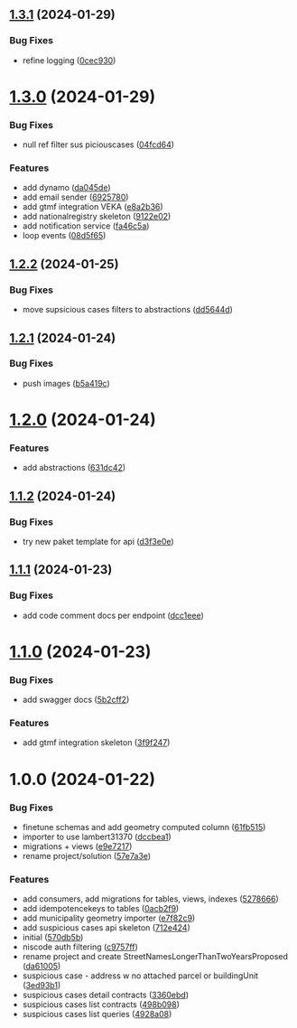 ## [1.3.1](https://github.com/informatievlaanderen/basisregisters-integration-db/compare/v1.3.0...v1.3.1) (2024-01-29)


### Bug Fixes

* refine logging ([0cec930](https://github.com/informatievlaanderen/basisregisters-integration-db/commit/0cec9309187407686974a3963dcfb53d465c33a1))

# [1.3.0](https://github.com/informatievlaanderen/basisregisters-integration-db/compare/v1.2.2...v1.3.0) (2024-01-29)


### Bug Fixes

* null ref filter sus piciouscases ([04fcd64](https://github.com/informatievlaanderen/basisregisters-integration-db/commit/04fcd6406b4a15b2a9a1ac62160c9f4a92d0a700))


### Features

* add dynamo ([da045de](https://github.com/informatievlaanderen/basisregisters-integration-db/commit/da045dea600c047dc617adea88f1a6794704c35a))
* add email sender ([6925780](https://github.com/informatievlaanderen/basisregisters-integration-db/commit/6925780dd053334141b77f2f4a98d98925d7bb7c))
* add gtmf integration VEKA ([e8a2b36](https://github.com/informatievlaanderen/basisregisters-integration-db/commit/e8a2b36228447ce74bdc24ea506c35e85282ff95))
* add nationalregistry skeleton ([9122e02](https://github.com/informatievlaanderen/basisregisters-integration-db/commit/9122e02165be6296681d380332af5e1e0dc6b17c))
* add notification service ([fa46c5a](https://github.com/informatievlaanderen/basisregisters-integration-db/commit/fa46c5a393da7c29fe05b826f2af359b104d55e8))
* loop events ([08d5f65](https://github.com/informatievlaanderen/basisregisters-integration-db/commit/08d5f65901ed2d08392c2c3630c9bd644feaef7e))

## [1.2.2](https://github.com/informatievlaanderen/basisregisters-integration-db/compare/v1.2.1...v1.2.2) (2024-01-25)


### Bug Fixes

* move supsicious cases filters to abstractions ([dd5644d](https://github.com/informatievlaanderen/basisregisters-integration-db/commit/dd5644dd0ef6b7fb206a97d78545822f716462f5))

## [1.2.1](https://github.com/informatievlaanderen/basisregisters-integration-db/compare/v1.2.0...v1.2.1) (2024-01-24)


### Bug Fixes

* push images ([b5a419c](https://github.com/informatievlaanderen/basisregisters-integration-db/commit/b5a419c7fec44bda8b37b3ae078e8571f5709162))

# [1.2.0](https://github.com/informatievlaanderen/basisregisters-integration-db/compare/v1.1.2...v1.2.0) (2024-01-24)


### Features

* add abstractions ([631dc42](https://github.com/informatievlaanderen/basisregisters-integration-db/commit/631dc42bbeafcffdbfa34d41afd44afe2987ecf7))

## [1.1.2](https://github.com/informatievlaanderen/basisregisters-integration-db/compare/v1.1.1...v1.1.2) (2024-01-24)


### Bug Fixes

* try new paket template for api ([d3f3e0e](https://github.com/informatievlaanderen/basisregisters-integration-db/commit/d3f3e0e7dc9c90f4d962c1c40a365457d75b0002))

## [1.1.1](https://github.com/informatievlaanderen/basisregisters-integration-db/compare/v1.1.0...v1.1.1) (2024-01-23)


### Bug Fixes

* add code comment docs per endpoint ([dcc1eee](https://github.com/informatievlaanderen/basisregisters-integration-db/commit/dcc1eeef5d3d7b8f55078c6d15a5b65ce126cb5f))

# [1.1.0](https://github.com/informatievlaanderen/basisregisters-integration-db/compare/v1.0.0...v1.1.0) (2024-01-23)


### Bug Fixes

* add swagger docs ([5b2cff2](https://github.com/informatievlaanderen/basisregisters-integration-db/commit/5b2cff2bedc0a2381d317c4c01d7af597d769512))


### Features

* add gtmf integration skeleton ([3f9f247](https://github.com/informatievlaanderen/basisregisters-integration-db/commit/3f9f247b43fdeef936e55d10f2b55da6a094485e))

# 1.0.0 (2024-01-22)


### Bug Fixes

* finetune schemas and add geometry computed column ([61fb515](https://github.com/informatievlaanderen/basisregisters-integration-db/commit/61fb5155522a3c1c92c370ca1de9df52531dfcd7))
* importer to use lambert31370 ([dccbea1](https://github.com/informatievlaanderen/basisregisters-integration-db/commit/dccbea1ab2f3633f992cf746d095b88949fa1d40))
* migrations + views ([e9e7217](https://github.com/informatievlaanderen/basisregisters-integration-db/commit/e9e7217ca5378c88739a05e3041bd9423a3cef6d))
* rename project/solution ([57e7a3e](https://github.com/informatievlaanderen/basisregisters-integration-db/commit/57e7a3e388fd8ffddf0156209708f56c2be88c94))


### Features

* add consumers, add migrations for tables, views, indexes ([5278666](https://github.com/informatievlaanderen/basisregisters-integration-db/commit/52786660bb15f2e1968b33f59e463f7eeee992df))
* add idempotencekeys to tables ([0acb2f9](https://github.com/informatievlaanderen/basisregisters-integration-db/commit/0acb2f9c920cdf997741d8f0af56d6fff2d2cc76))
* add municipality geometry importer ([e7f82c9](https://github.com/informatievlaanderen/basisregisters-integration-db/commit/e7f82c9d5ac1c8fcb77018cf22b802431b557b54))
* add suspicious cases api skeleton ([712e424](https://github.com/informatievlaanderen/basisregisters-integration-db/commit/712e4248c3acd6addb5ddc3f48cc0a485d597adc))
* initial ([570db5b](https://github.com/informatievlaanderen/basisregisters-integration-db/commit/570db5b78ae985174799bf2b9a932f3a36566bf0))
* niscode auth filtering ([c9757ff](https://github.com/informatievlaanderen/basisregisters-integration-db/commit/c9757fffc4e33f252e50b19727d56b6e79da7b89))
* rename project and create StreetNamesLongerThanTwoYearsProposed ([da61005](https://github.com/informatievlaanderen/basisregisters-integration-db/commit/da6100544154a030fd3131f290a72831c97a26d2))
* suspicious case - address w no attached parcel or buildingUnit ([3ed93b1](https://github.com/informatievlaanderen/basisregisters-integration-db/commit/3ed93b1d22321bcfc987cae43c021e112a441582))
* suspicious cases detail contracts ([3360ebd](https://github.com/informatievlaanderen/basisregisters-integration-db/commit/3360ebd22d68364cfe76b38f397cf3baaf3b785d))
* suspicious cases list contracts ([498b098](https://github.com/informatievlaanderen/basisregisters-integration-db/commit/498b098176771bf73f230ae3df74d8914cb3a16a))
* suspicious cases list queries ([4928a08](https://github.com/informatievlaanderen/basisregisters-integration-db/commit/4928a08c058597744d31ed3a30d046a7ba95fe1e))

